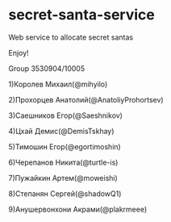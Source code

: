 # secret-santa-service

Web service to allocate secret santas

Enjoy!

Group 3530904/10005

1)Королев Михаил(@mihyilo)

2)Прохорцев Анатолий(@AnatoliyProhortsev)

3)Саешников Егор(@Saeshnikov)

4)Цхай Демис(@DemisTskhay)

5)Тимошин Егор(@egortimoshin)

6)Черепанов Никита(@turtle-is)

7)Пужайкин Артем(@moweishi)

8)Степанян Сергей(@shadowQ1)

9)Анушервонхони Акрами(@plakrmeee)
